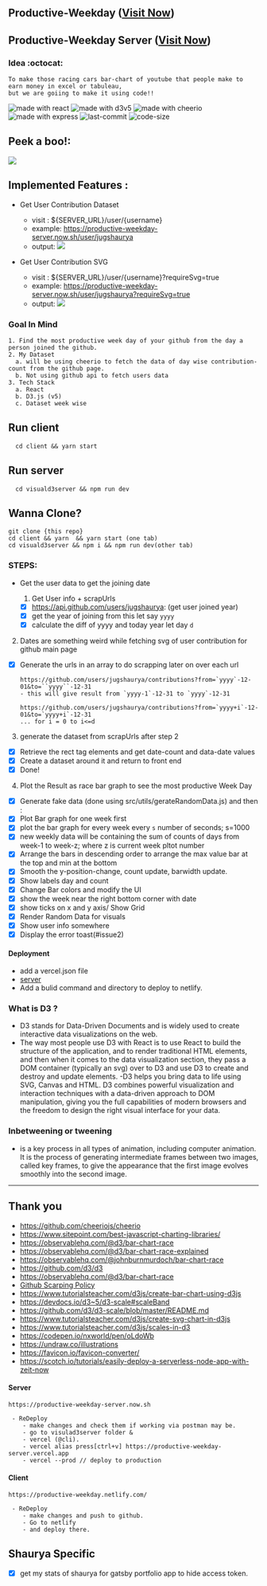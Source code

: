 ## Productive-Weekday ([Visit Now](https://productive-weekday.netlify.com))

## Productive-Weekday Server ([Visit Now](https://productive-weekday-server.now.sh))

### Idea :octocat:

```
To make those racing cars bar-chart of youtube that people make to earn money in excel or tabuleau,
but we are goiing to make it using code!!
```

<img src="https://img.shields.io/badge/made%20with-react-cyan.svg" alt="made with react"> <img src="https://img.shields.io/badge/made%20with-d3v5-yellow.svg" alt="made with d3v5">
<img src="https://img.shields.io/badge/made%20with-cheerio-green.svg" alt="made with cheerio"> <img src="https://img.shields.io/badge/made%20with-express-black.svg" alt="made with express">
<img src="https://img.shields.io/github/last-commit/jugshaurya/productive-weekday" alt="last-commit"> <img src="https://img.shields.io/github/languages/code-size/jugshaurya/productive-weekday" alt="code-size">

## Peek a boo!:

![](app.gif)

## Implemented Features :

-   Get User Contribution Dataset

    -   visit : \${SERVER_URL}/user/{username}
    -   example: https://productive-weekday-server.now.sh/user/jugshaurya
    -   output:
        ![](dataset_output.png)

-   Get User Contribution SVG

    -   visit : \${SERVER_URL}/user/{username}?requireSvg=true
    -   example: https://productive-weekday-server.now.sh/user/jugshaurya?requireSvg=true
    -   output:
        ![](usersvg.png)

### Goal In Mind

```
1. Find the most productive week day of your github from the day a person joined the github.
2. My Dataset
  a. will be using cheerio to fetch the data of day wise contribution-count from the github page.
  b. Not using github api to fetch users data
3. Tech Stack
  a. React
  b. D3.js (v5)
  c. Dataset week wise
```

## Run client

```
  cd client && yarn start
```

## Run server

```
  cd visuald3server && npm run dev
```

## Wanna Clone?

```
git clone {this repo}
cd client && yarn  && yarn start (one tab)
cd visuald3server && npm i && npm run dev(other tab)

```

### STEPS:

-   Get the user data to get the joining date

    1. Get User info + scrapUrls

    -   [x] https://api.github.com/users/jugshaurya: (get user joined year)
    -   [x] get the year of joining from this let say `yyyy`
    -   [x] calculate the diff of yyyy and today year let day `d`

2. Dates are something weird while fetching svg of user contribution for github main page

-   [x] Generate the urls in an array to do scrapping later on over each url

    ```
    https://github.com/users/jugshaurya/contributions?from=`yyyy`-12-01&to=``yyyy``-12-31
    - this will give result from `yyyy-1`-12-31 to `yyyy`-12-31

    https://github.com/users/jugshaurya/contributions?from=`yyyy+i`-12-01&to=`yyyy+i`-12-31
    ... for i = 0 to i<=d
    ```

3. generate the dataset from scrapUrls after step 2

-   [x] Retrieve the rect tag elements and get date-count and data-date values
-   [x] Create a dataset around it and return to front end
-   [x] Done!

4. Plot the Result as race bar graph to see the most productive Week Day

-   [x] Generate fake data (done using src/utils/gerateRandomData.js) and then :
-   [x] Plot Bar graph for one week first
-   [x] plot the bar graph for every week every `s` number of seconds; s=1000
-   [x] new weekly data will be containing the sum of counts of days from week-1 to week-z; where z is current week pltot number
-   [x] Arrange the bars in descending order to arrange the max value bar at the top and min at the bottom
-   [x] Smooth the y-position-change, count update, barwidth update.
-   [x] Show labels day and count
-   [x] Change Bar colors and modify the UI
-   [x] show the week near the right bottom corner with date
-   [x] show ticks on x and y axis/ Show Grid
-   [x] Render Random Data for visuals
-   [x] Show user info somewhere
-   [x] Display the error toast(#issue2)

#### Deployment

-   add a vercel.json file
-   [server](https://productive-weekday-server.vercel.app)
-   Add a bulid command and directory to deploy to netlify.

### What is D3 ?

-   D3 stands for Data-Driven Documents and is widely used to create interactive data visualizations on the web.
-   The way most people use D3 with React is to use React to build the structure of the application, and to render traditional HTML elements, and then when it comes to the data visualization section, they pass a DOM container (typically an svg) over to D3 and use D3 to create and destroy and update elements.
    -D3 helps you bring data to life using SVG, Canvas and HTML. D3 combines powerful visualization and interaction techniques with a data-driven approach to DOM manipulation, giving you the full capabilities of modern browsers and the freedom to design the right visual interface for your data.

### Inbetweening or tweening

-   is a key process in all types of animation, including computer animation. It is the process of generating intermediate frames between two images, called key frames, to give the appearance that the first image evolves smoothly into the second image.

---

## Thank you

-   https://github.com/cheeriojs/cheerio
-   https://www.sitepoint.com/best-javascript-charting-libraries/
-   https://observablehq.com/@d3/bar-chart-race
-   https://observablehq.com/@d3/bar-chart-race-explained
-   https://observablehq.com/@johnburnmurdoch/bar-chart-race
-   https://github.com/d3/d3
-   https://observablehq.com/@d3/bar-chart-race
-   [Github Scarping Policy ](https://help.github.com/en/github/site-policy/github-acceptable-use-policies#5-scraping-and-api-usage-restrictions)
-   https://www.tutorialsteacher.com/d3js/create-bar-chart-using-d3js
-   https://devdocs.io/d3~5/d3-scale#scaleBand
-   https://github.com/d3/d3-scale/blob/master/README.md
-   https://www.tutorialsteacher.com/d3js/create-svg-chart-in-d3js
-   https://www.tutorialsteacher.com/d3js/scales-in-d3
-   https://codepen.io/nxworld/pen/oLdoWb
-   https://undraw.co/illustrations
-   https://favicon.io/favicon-converter/
-   https://scotch.io/tutorials/easily-deploy-a-serverless-node-app-with-zeit-now

#### Server

```
https://productive-weekday-server.now.sh

 - ReDeploy
    - make changes and check them if working via postman may be.
    - go to visulad3server folder &
    - vercel (@cli).
    - vercel alias press[ctrl+v] https://productive-weekday-server.vercel.app
    - vercel --prod // deploy to production
```

#### Client

```
https://productive-weekday.netlify.com/

 - ReDeploy
    - make changes and push to github.
    - Go to netlify
    - and deploy there.
```

## Shaurya Specific

-   [x] get my stats of shaurya for gatsby portfolio app to hide access token.
